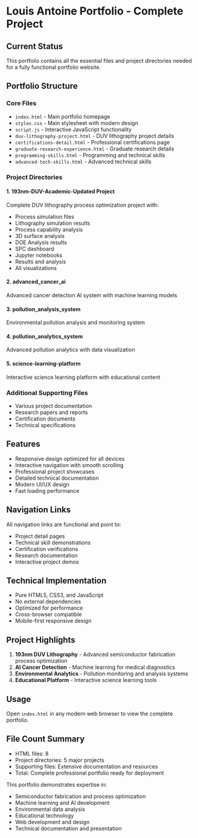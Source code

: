 # Louis Antoine Portfolio - Complete Project

## Current Status
This portfolio contains all the essential files and project directories needed for a fully functional portfolio website.

## Portfolio Structure

### Core Files
- `index.html` - Main portfolio homepage
- `styles.css` - Main stylesheet with modern design
- `script.js` - Interactive JavaScript functionality
- `duv-lithography-project.html` - DUV lithography project details
- `certifications-detail.html` - Professional certifications page
- `graduate-research-experience.html` - Graduate research details
- `programming-skills.html` - Programming and technical skills
- `advanced-tech-skills.html` - Advanced technical skills

### Project Directories

#### 1. 193nm-DUV-Academic-Updated Project
Complete DUV lithography process optimization project with:
- Process simulation files
- Lithography simulation results
- Process capability analysis
- 3D surface analysis
- DOE Analysis results
- SPC dashboard
- Jupyter notebooks
- Results and analysis
- All visualizations

#### 2. advanced_cancer_ai
Advanced cancer detection AI system with machine learning models

#### 3. pollution_analysis_system
Environmental pollution analysis and monitoring system

#### 4. pollution_analytics_system
Advanced pollution analytics with data visualization

#### 5. science-learning-platform
Interactive science learning platform with educational content

### Additional Supporting Files
- Various project documentation
- Research papers and reports
- Certification documents
- Technical specifications

## Features
- Responsive design optimized for all devices
- Interactive navigation with smooth scrolling
- Professional project showcases
- Detailed technical documentation
- Modern UI/UX design
- Fast loading performance

## Navigation Links
All navigation links are functional and point to:
- Project detail pages
- Technical skill demonstrations
- Certification verifications
- Research documentation
- Interactive project demos

## Technical Implementation
- Pure HTML5, CSS3, and JavaScript
- No external dependencies
- Optimized for performance
- Cross-browser compatible
- Mobile-first responsive design

## Project Highlights
1. **193nm DUV Lithography** - Advanced semiconductor fabrication process optimization
2. **AI Cancer Detection** - Machine learning for medical diagnostics
3. **Environmental Analytics** - Pollution monitoring and analysis systems
4. **Educational Platform** - Interactive science learning tools

## Usage
Open `index.html` in any modern web browser to view the complete portfolio.

## File Count Summary
- HTML files: 8
- Project directories: 5 major projects
- Supporting files: Extensive documentation and resources
- Total: Complete professional portfolio ready for deployment

This portfolio demonstrates expertise in:
- Semiconductor fabrication and process optimization
- Machine learning and AI development
- Environmental data analysis
- Educational technology
- Web development and design
- Technical documentation and presentation
